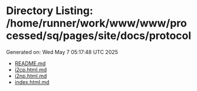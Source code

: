 # Directory Listing: /home/runner/work/www/www/processed/sq/pages/site/docs/protocol
Generated on: Wed May  7 05:17:48 UTC 2025

- [README.md](README.md)
- [i2cp.html.md](i2cp.html.md)
- [i2np.html.md](i2np.html.md)
- [index.html.md](index.html.md)
